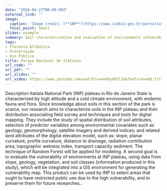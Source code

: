 ```yaml
---
date: "2016-04-27T00:00:00Z"
external_link: ""
image:
  caption: 'Image credit: [**INP**](https://www.icmbio.gov.br/parnaitatiaia/en/guia-do-visitante/79-ingressos.html)'
  focal_point: Smart
slides: example
summary: Soil characterization and evaluation of environments vulnerability in Itatiaia National Park
tags:
- Floresta Atlântica
- Preservação
- Uso Público
title: Parque Nacional de Itatiaia
url_code: ""
url_pdf: ""
url_slides: ""
url_video: https://www.youtube.com/watch?v=wv0Vy6RSlJU&feature=emb_title
---
```

Description
Itatiaia National Park (INP) plateau in Rio de Janeiro State is characterized by high altitude and a cold climate environment, with endemic fauna and flora. Since knowledge about soils in this section of the park is scarce, our research aims to characterize soils in the INP plateau and their distribution associating field survey and techniques and tools for digital mapping. They include the study of spatial distribution of soil attributes, selection of predictor variables among environmental covariates such as geology, geomorphology, satellite imagery and derived indices; and related land attributes of the digital elevation model, such as: slope, planar curvature, profile curvature, distance to drainage, radiation contribution area, topographic wetness index, transport capacity sediment. The technique of Random Forest will be applied for modeling. A second goal is to evaluate the vulnerability of environments at INP plateau, using data from slope, geology, vegetation, and soil classes (information produced in this study), which will be integrated into a GIS environment for generating the vulnerability map. This product can be used by INP to select areas that ought to have restricted public use due to the high vulnerability, and to preserve them for future researches..
